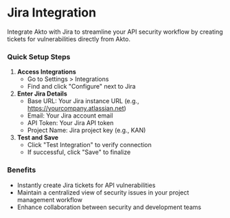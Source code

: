 # Jira Integration

Integrate Akto with Jira to streamline your API security workflow by creating tickets for vulnerabilities directly from Akto.

### Quick Setup Steps

1. **Access Integrations**
   * Go to Settings > Integrations
   * Find and click "Configure" next to Jira
2. **Enter Jira Details**
   * Base URL: Your Jira instance URL (e.g., https://yourcompany.atlassian.net)
   * Email: Your Jira account email
   * API Token: Your Jira API token
   * Project Name: Jira project key (e.g., KAN)
3. **Test and Save**
   * Click "Test Integration" to verify connection
   * If successful, click "Save" to finalize

### Benefits

* Instantly create Jira tickets for API vulnerabilities
* Maintain a centralized view of security issues in your project management workflow
* Enhance collaboration between security and development teams
